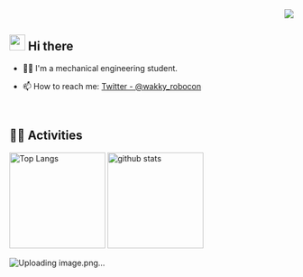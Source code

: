 <!-- 1. GitHub usernameを変更 -->
<div align="right">
  <img src="https://komarev.com/ghpvc/?username=wakky-alcedo" />
</div>


<!-- 2. プロフィールや連絡先を変更 -->
## <img src="https://media.giphy.com/media/hvRJCLFzcasrR4ia7z/giphy.gif" width="28"> Hi there

- 🧑‍💻 I'm a mechanical engineering student.
<!-- - 🌱 I’m currently learning go! -->
- 📫 How to reach me: [Twitter - @wakky_robocon](https://twitter.com/wakky_robocon)
<br>


<!-- 3. 好きな技術スタックに変更 -->
<!-- ライトモート：theme=light, ダークモート：theme=dark -->
<!-- アイコンの選択肢一覧：https://arc.net/l/quote/zizyykfh -->
<!-- ## 🌱 Skills
<img alt="my skills" src="https://skillicons.dev/icons?theme=dark&perline=7&i=html,css,js,ts,react,next,figma,python,fastapi,go,docker,terraform,aws,gcp" />
<br>
-->

<!-- 4. GitHub usernameを変更, 2箇所 -->
<!-- ライトモート：theme=light, ダークモート：theme=vue-dark  -->
## 🏃‍♀️ Activities
<div align="left"> 
  <img alt="Top Langs" height="170px" src="https://github-readme-stats.vercel.app/api?username=wakky-alcedo&theme=vue-dark&layout=compact" />
  <img alt="github stats" height="170px" src="https://github-readme-stats.vercel.app/api/top-langs/?username=wakky-alcedo&theme=vue-dark&layout=compact" />
</div>

<!--
**wakky-alcedo/wakky-alcedo** is a ✨ _special_ ✨ repository because its `README.md` (this file) appears on your GitHub profile.

Here are some ideas to get you started:

- 🔭 I’m currently working on ...
- 🌱 I’m currently learning ...
- 👯 I’m looking to collaborate on ...
- 🤔 I’m looking for help with ...
- 💬 Ask me about ...
- 📫 How to reach me: ...
- 😄 Pronouns: ...
- ⚡ Fun fact: ...
-->
![Uploading image.png…]()
